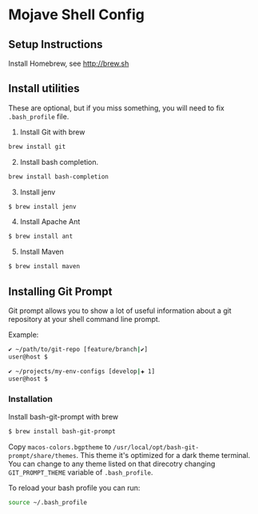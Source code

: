 # Mojave Shell Config

## Setup Instructions

Install Homebrew, see http://brew.sh

## Install utilities

These are optional, but if you miss something, you will need to fix ```.bash_profile``` file.

1. Install Git with brew
```sh
brew install git
```
2. Install bash completion.
```sh
brew install bash-completion
```
3. Install jenv
```sh
$ brew install jenv
```
4. Install Apache Ant
```sh
$ brew install ant
```
5. Install Maven
```sh
$ brew install maven
```

## Installing Git Prompt

Git prompt allows you to show a lot of useful information about a git repository at your shell command line prompt.

Example:
```sh
✔ ~/path/to/git-repo [feature/branch|✔]
user@host $

✔ ~/projects/my-env-configs [develop|✚ 1]
user@host $
```

### Installation

Install bash-git-prompt with brew
```sh
$ brew install bash-git-prompt
```

Copy ```macos-colors.bgptheme``` to ```/usr/local/opt/bash-git-prompt/share/themes```.  This theme it's optimized for a dark theme terminal.   You can change to any theme listed on that direcotry changing ```GIT_PROMPT_THEME``` variable of ```.bash_profile```.

To reload your bash profile you can run:
```sh
source ~/.bash_profile
```
